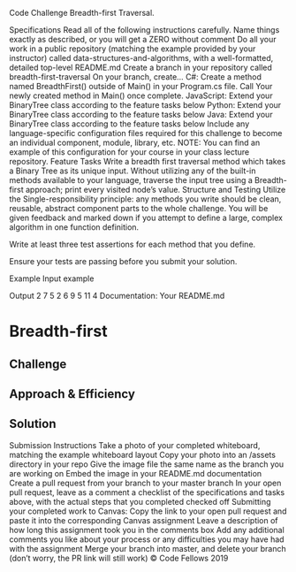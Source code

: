 Code Challenge
Breadth-first Traversal.

Specifications
Read all of the following instructions carefully. Name things exactly as described, or you will get a ZERO without comment
Do all your work in a public repository (matching the example provided by your instructor) called data-structures-and-algorithms, with a well-formatted, detailed top-level README.md
Create a branch in your repository called breadth-first-traversal
On your branch, create…
C#: Create a method named BreadthFirst() outside of Main() in your Program.cs file. Call Your newly created method in Main() once complete.
JavaScript: Extend your BinaryTree class according to the feature tasks below
Python: Extend your BinaryTree class according to the feature tasks below
Java: Extend your BinaryTree class according to the feature tasks below
Include any language-specific configuration files required for this challenge to become an individual component, module, library, etc.
NOTE: You can find an example of this configuration for your course in your class lecture repository.
Feature Tasks
Write a breadth first traversal method which takes a Binary Tree as its unique input. Without utilizing any of the built-in methods available to your language, traverse the input tree using a Breadth-first approach; print every visited node’s value.
Structure and Testing
Utilize the Single-responsibility principle: any methods you write should be clean, reusable, abstract component parts to the whole challenge. You will be given feedback and marked down if you attempt to define a large, complex algorithm in one function definition.

Write at least three test assertions for each method that you define.

Ensure your tests are passing before you submit your solution.

Example
Input
example

Output
2
7
5
2
6
9
5
11
4
Documentation: Your README.md
# Breadth-first
<!-- Short summary or background information -->

## Challenge
<!-- Description of the challenge -->

## Approach & Efficiency
<!-- What approach did you take? Why? What is the Big O space/time for this approach? -->

## Solution
<!-- Embedded whiteboard image -->

Submission Instructions
Take a photo of your completed whiteboard, matching the example whiteboard layout
Copy your photo into an /assets directory in your repo
Give the image file the same name as the branch you are working on
Embed the image in your README.md documentation
Create a pull request from your branch to your master branch
In your open pull request, leave as a comment a checklist of the specifications and tasks above, with the actual steps that you completed checked off
Submitting your completed work to Canvas:
Copy the link to your open pull request and paste it into the corresponding Canvas assignment
Leave a description of how long this assignment took you in the comments box
Add any additional comments you like about your process or any difficulties you may have had with the assignment
Merge your branch into master, and delete your branch (don’t worry, the PR link will still work)
© Code Fellows 2019